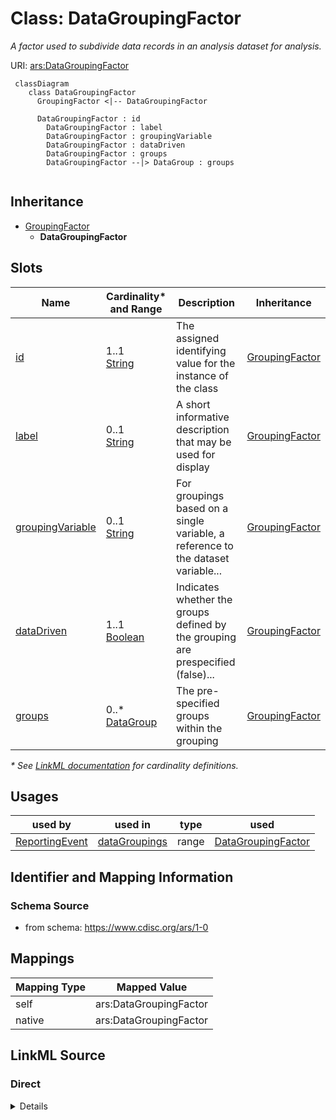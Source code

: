 # Class: DataGroupingFactor

_A factor used to subdivide data records in an analysis dataset for analysis._




URI: [ars:DataGroupingFactor](https://www.cdisc.org/ars/1-0/DataGroupingFactor)




```mermaid
 classDiagram
    class DataGroupingFactor
      GroupingFactor <|-- DataGroupingFactor

      DataGroupingFactor : id
        DataGroupingFactor : label
        DataGroupingFactor : groupingVariable
        DataGroupingFactor : dataDriven
        DataGroupingFactor : groups
        DataGroupingFactor --|> DataGroup : groups
        
```




## Inheritance
* [GroupingFactor](GroupingFactor.md)
    * **DataGroupingFactor**



## Slots

| Name | Cardinality* and Range | Description | Inheritance |
| ---  | --- | --- | --- |
| [id](id.md) | 1..1 <br/> [String](String.md) | The assigned identifying value for the instance of the class | [GroupingFactor](GroupingFactor.md) |
| [label](label.md) | 0..1 <br/> [String](String.md) | A short informative description that may be used for display | [GroupingFactor](GroupingFactor.md) |
| [groupingVariable](groupingVariable.md) | 0..1 <br/> [String](String.md) | For groupings based on a single variable, a reference to the dataset variable... | [GroupingFactor](GroupingFactor.md) |
| [dataDriven](dataDriven.md) | 1..1 <br/> [Boolean](Boolean.md) | Indicates whether the groups defined by the grouping are prespecified (false)... | [GroupingFactor](GroupingFactor.md) |
| [groups](groups.md) | 0..* <br/> [DataGroup](DataGroup.md) | The pre-specified groups within the grouping | [GroupingFactor](GroupingFactor.md) |

_* See [LinkML documentation](https://linkml.io/linkml/schemas/slots.html#slot-cardinality) for cardinality definitions._




## Usages

| used by | used in | type | used |
| ---  | --- | --- | --- |
| [ReportingEvent](ReportingEvent.md) | [dataGroupings](dataGroupings.md) | range | [DataGroupingFactor](DataGroupingFactor.md) |






## Identifier and Mapping Information







### Schema Source


* from schema: https://www.cdisc.org/ars/1-0





## Mappings

| Mapping Type | Mapped Value |
| ---  | ---  |
| self | ars:DataGroupingFactor |
| native | ars:DataGroupingFactor |





## LinkML Source

<!-- TODO: investigate https://stackoverflow.com/questions/37606292/how-to-create-tabbed-code-blocks-in-mkdocs-or-sphinx -->

### Direct

<details>
```yaml
name: DataGroupingFactor
description: A factor used to subdivide data records in an analysis dataset for analysis.
from_schema: https://www.cdisc.org/ars/1-0
rank: 1000
is_a: GroupingFactor
slot_usage:
  groups:
    name: groups
    domain_of:
    - GroupingFactor
    range: DataGroup

```
</details>

### Induced

<details>
```yaml
name: DataGroupingFactor
description: A factor used to subdivide data records in an analysis dataset for analysis.
from_schema: https://www.cdisc.org/ars/1-0
rank: 1000
is_a: GroupingFactor
slot_usage:
  groups:
    name: groups
    domain_of:
    - GroupingFactor
    range: DataGroup
attributes:
  id:
    name: id
    description: The assigned identifying value for the instance of the class.
    from_schema: https://www.cdisc.org/ars/1-0
    rank: 1000
    identifier: true
    alias: id
    owner: DataGroupingFactor
    domain_of:
    - ReportingEvent
    - ReferenceDocument
    - TerminologyExtension
    - SponsorTerm
    - AnalysisOutputCategorization
    - AnalysisOutputCategory
    - AnalysisSet
    - DataSubset
    - GroupingFactor
    - Group
    - AnalysisMethod
    - Operation
    - ReferencedOperationRelationship
    - Analysis
    - DisplaySubSection
    - Output
    - OutputDisplay
    range: string
    required: true
  label:
    name: label
    description: A short informative description that may be used for display.
    from_schema: https://www.cdisc.org/ars/1-0
    rank: 1000
    alias: label
    owner: DataGroupingFactor
    domain_of:
    - AnalysisOutputCategorization
    - AnalysisOutputCategory
    - AnalysisSet
    - DataSubset
    - GroupingFactor
    - Group
    - AnalysisMethod
    - PageRef
    - Operation
    range: string
  groupingVariable:
    name: groupingVariable
    description: For groupings based on a single variable, a reference to the dataset
      variable upon which grouping is based.
    from_schema: https://www.cdisc.org/ars/1-0
    rank: 1000
    alias: groupingVariable
    owner: DataGroupingFactor
    domain_of:
    - GroupingFactor
    range: string
  dataDriven:
    name: dataDriven
    description: Indicates whether the groups defined by the grouping are prespecified
      (false) or obtained from distinct data values of the groupingVariable (true).
    from_schema: https://www.cdisc.org/ars/1-0
    rank: 1000
    alias: dataDriven
    owner: DataGroupingFactor
    domain_of:
    - GroupingFactor
    range: boolean
    required: true
  groups:
    name: groups
    description: The pre-specified groups within the grouping.
    from_schema: https://www.cdisc.org/ars/1-0
    rank: 1000
    multivalued: true
    list_elements_ordered: true
    alias: groups
    owner: DataGroupingFactor
    domain_of:
    - GroupingFactor
    range: DataGroup
    inlined: true
    inlined_as_list: true

```
</details>